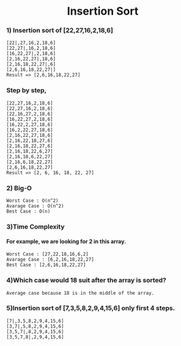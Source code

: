 <h1 align="center">Insertion Sort</h1>

<h3> 1) Insertion sort of [22,27,16,2,18,6] </h3>

    [22|,27,16,2,18,6] 
    [22,27|,16,2,18,6]
    [16,22,27|,2,18,6] 
    [2,16,22,27|,18,6] 
    [2,16,18,22,27|,6] 
    [2,6,16,18,22,27|]
    Result => [2,6,16,18,22,27]
    
<h3> Step by step, </h3>    

    [22,27,16,2,18,6]
    [22,27,16,2,18,6]
    [22,16,27,2,18,6]
    [16,22,27,2,18,6]  
    [16,22,2,27,18,6]  
    [16,2,22,27,18,6] 
    [2,16,22,27,18,6] 
    [2,16,22,18,27,6] 
    [2,16,18,22,27,6] 
    [2,16,18,22,6,27] 
    [2,16,18,6,22,27] 
    [2,16,6,18,22,27]
    [2,6,16,18,22,27]
    Result => [2, 6, 16, 18, 22, 27]
    
    
<h3> 2) Big-O </h3>

    Worst Case : O(n^2)
    Avarage Case : O(n^2)
    Best Case : O(n)
    
<h3> 3)Time Complexity </h3>

<h4>For example, we are looking for 2 in this array. </h4>

    Worst Case : [27,22,18,16,6,2]
    Avarage Case : [6,2,16,18,22,27]
    Best Case : [2,6,16,18,22,27]
    
<h3> 4)Which case would 18 suit after the array is sorted? </h3>

    Average case because 18 is in the middle of the array.
    
<h3> 5)Insertion sort of [7,3,5,8,2,9,4,15,6] only first 4 steps. </h3>
                                                                       
    [7|,3,5,8,2,9,4,15,6]
    [3,7|,5,8,2,9,4,15,6]
    [3,5,7|,8,2,9,4,15,6]
    [3,5,7,8|,2,9,4,15,6]
